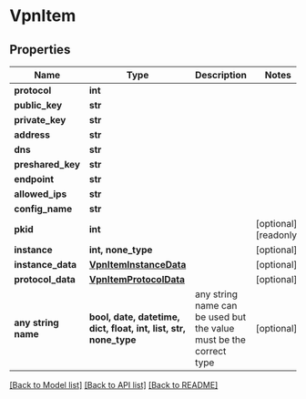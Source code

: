 # VpnItem


## Properties
Name | Type | Description | Notes
------------ | ------------- | ------------- | -------------
**protocol** | **int** |  | 
**public_key** | **str** |  | 
**private_key** | **str** |  | 
**address** | **str** |  | 
**dns** | **str** |  | 
**preshared_key** | **str** |  | 
**endpoint** | **str** |  | 
**allowed_ips** | **str** |  | 
**config_name** | **str** |  | 
**pkid** | **int** |  | [optional] [readonly] 
**instance** | **int, none_type** |  | [optional] 
**instance_data** | [**VpnItemInstanceData**](VpnItemInstanceData.md) |  | [optional] 
**protocol_data** | [**VpnItemProtocolData**](VpnItemProtocolData.md) |  | [optional] 
**any string name** | **bool, date, datetime, dict, float, int, list, str, none_type** | any string name can be used but the value must be the correct type | [optional]

[[Back to Model list]](../README.md#documentation-for-models) [[Back to API list]](../README.md#documentation-for-api-endpoints) [[Back to README]](../README.md)


